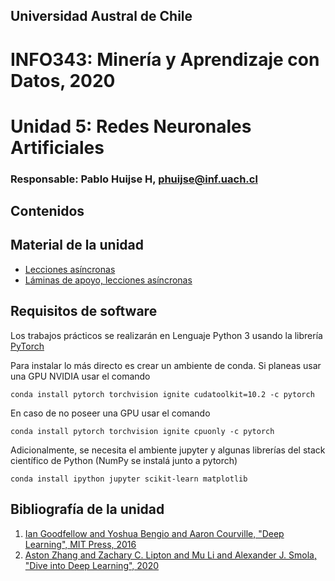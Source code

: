 ## Universidad Austral de Chile
# INFO343: Minería y Aprendizaje con Datos, 2020
# Unidad 5: Redes Neuronales Artificiales

### Responsable: Pablo Huijse H, phuijse@inf.uach.cl

## Contenidos

## Material de la unidad

- [Lecciones asíncronas](https://www.youtube.com/playlist?list=PLEl00Ye9KoHxhz-TrWpqStP7NUJfg0QD9)
- [Láminas de apoyo, lecciones asíncronas](https://docs.google.com/presentation/d/1IJ2n8X4w8pvzNLmpJB-ms6-GDHWthfsJTFuyUqHfXg8/edit?usp=sharing)


## Requisitos de software

Los trabajos prácticos se realizarán en Lenguaje Python 3 usando la librería [PyTorch](https://pytorch.org/)

Para instalar lo más directo es crear un ambiente de conda. Si planeas usar una GPU NVIDIA usar el comando

	conda install pytorch torchvision ignite cudatoolkit=10.2 -c pytorch
	
En caso de no poseer una GPU usar el comando

	conda install pytorch torchvision ignite cpuonly -c pytorch 
	
Adicionalmente, se necesita el ambiente jupyter y algunas librerías del stack científico de Python (NumPy se instalá junto a pytorch)

	conda install ipython jupyter scikit-learn matplotlib

## Bibliografía de la unidad

1. [Ian Goodfellow and Yoshua Bengio and Aaron Courville, "Deep Learning", MIT Press, 2016](https://www.deeplearningbook.org/)
1. [Aston Zhang and Zachary C. Lipton and Mu Li and Alexander J. Smola, "Dive into Deep Learning", 2020](https://www.d2l.ai/)
